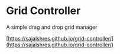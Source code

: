 # Grid Controller

A simple drag and drop grid manager

[https://sajalshres.github.io/grid-controller/](https://sajalshres.github.io/grid-controller/)
